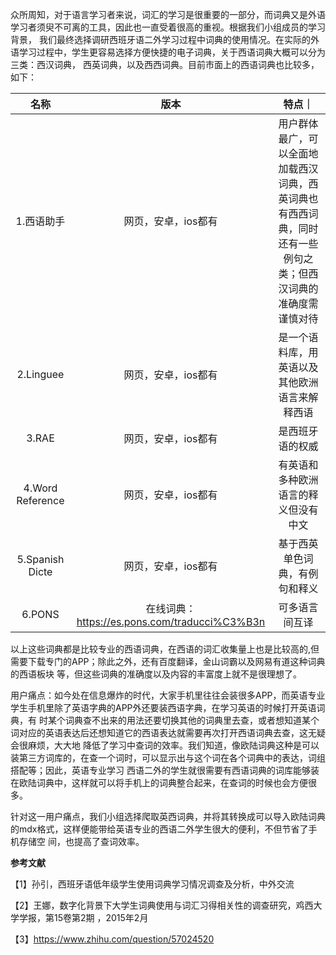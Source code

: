 
  众所周知，对于语言学习者来说，词汇的学习是很重要的一部分，而词典又是外语学习者须臾不可离的工具，因此也一直受着很高的重视。根据我们小组成员的学习背景，
我们最终选择调研西班牙语二外学习过程中词典的使用情况。在实际的外语学习过程中，学生更容易选择方便快捷的电子词典，关于西语词典大概可以分为三类：西汉词典，
西英词典，以及西西词典。目前市面上的西语词典也比较多，如下：

| 名称 | 版本 | 特点｜
|  :----: |  :----: | :----: |
| 1.西语助手 | 网页，安卓，ios都有 |用户群体最广，可以全面地加载西汉词典，西英词典也有西西词典，同时还有一些例句之类；但西汉词典的准确度需谨慎对待 |
| 2.Linguee  | 网页，安卓，ios都有 |是一个语料库，用英语以及其他欧洲语言来解释西语 |
| 3.RAE    | 网页，安卓，ios都有 |是西班牙语的权威 |
| 4.Word Reference  | 网页，安卓，ios都有 |有英语和多种欧洲语言的释义但没有中文|
| 5.Spanish Dicte  | 网页，安卓，ios都有 |基于西英单色词典，有例句和释义 |
| 6.PONS | 在线词典：https://es.pons.com/traducci%C3%B3n |可多语言间互译 |

以上这些词典都是比较专业的西语词典，在西语的词汇收集量上也是比较高的,但需要下载专门的APP；除此之外，还有百度翻译，金山词霸以及网易有道这种词典的西语板块
等，但这些词典的准确度以及内容的丰富度上就不是很理想了。

  用户痛点：如今处在信息爆炸的时代，大家手机里往往会装很多APP，而英语专业学生手机里除了英语字典的APP外还要装西语字典，在学习英语的时候打开英语词典，有
时某个词典查不出来的用法还要切换其他的词典里去查，或者想知道某个词对应的英语表达后还想知道它的西语表达就需要再次打开西语词典去查，这无疑会很麻烦，大大地
降低了学习中查词的效率。我们知道，像欧陆词典这种是可以装第三方词库的，在查一个词时，可以显示出与这个词在各个词典中的表达，词组搭配等；因此，英语专业学习
西语二外的学生就很需要有西语词典的词库能够装在欧陆词典中，这样就可以将手机上的词典整合起来，在查词的时候也会方便很多。

  针对这一用户痛点，我们小组选择爬取英西词典，并将其转换成可以导入欧陆词典的mdx格式，这样便能带给英语专业的西语二外学生很大的便利，不但节省了手机存储空
间，也提高了查词效率。

__参考文献__

【1】孙引，西班牙语低年级学生使用词典学习情况调查及分析，中外交流

【2】王娜，数字化背景下大学生词典使用与词汇习得相关性的调查研究，鸡西大学学报，第15卷第2期 ，2015年2月 

【3】https://www.zhihu.com/question/57024520
